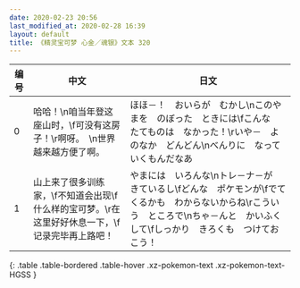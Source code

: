 ```yaml
---
date: 2020-02-23 20:56
last_modified_at: 2020-02-28 16:39
layout: default
title: 《精灵宝可梦 心金／魂银》文本 320
---
```

| 编号 | 中文 | 日文 |
| ---- | ---- | ---- |
| 0 | 哈哈！\n咱当年登这座山时，\f可没有这房子！\r啊呀。　\n世界越来越方便了啊。 | ほほ－！　おいらが　むかし\nこのやまを　のぼった　ときには\fこんな　たてものは　なかった！\rいや－　よのなか　どんどん\nべんりに　なっていくもんだなあ |
| 1 | 山上来了很多训练家，\f不知道会出现\f什么样的宝可梦。\r在这里好好休息一下，\f记录完毕再上路吧！ | やまには　いろんな\nトレ－ナ－が　きているし\fどんな　ポケモンが\fでてくるかも　わからないからね\rこういう　ところで\nちゃ－んと　かいふく　して\fしっかり　きろくも　つけておこう！ |
{: .table .table-bordered .table-hover .xz-pokemon-text .xz-pokemon-text-HGSS }